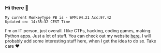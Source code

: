 ### Hi there 👋
<!-- PB START -->
```
My current MonkeyType PB is - WPM:94.21 Acc:97.42
Updated on: 14:35:32 CEST Time
```
<!-- PB END -->
I'm an IT person, just overall. I like CTFs, hacking, coding games, making Python apps. Just a lot of stuff.
You can check out my website [here](https://skill3472.github.io/).
I will probably add some interesting stuff here, when I get the idea to do so. Take care ❤️
